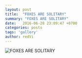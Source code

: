 ```yaml
---
layout: post
title:  "FOXES ARE SOLITARY"
summary: "FOXES ARE SOLITARY"
date:   2016-06-28 23:09:47 +0700
categories: posts
tags: 'gallery'
author: redVi
---
```


![FOXES ARE SOLITARY](https://images.mentalfloss.com/sites/default/files/styles/mf_image_16x9/public/59739-istock-867491216.jpg)
